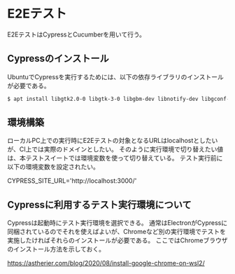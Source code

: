 # E2Eテスト

E2EテストはCypressとCucumberを用いて行う。

## Cypressのインストール

UbuntuでCypressを実行するためには、以下の依存ライブラリのインストールが必要である。

```bash
$ apt install libgtk2.0-0 libgtk-3-0 libgbm-dev libnotify-dev libgconf-2-4 libnss3 libxss1 libasound2 libxtst6 xauth xvfb
```

## 環境構築

ローカルPC上での実行時にE2Eテストの対象となるURLはlocalhostとしたいが、CI上では実際のドメインとしたい。
そのように実行環境で切り替えたい値は、本テストスイートでは環境変数を使って切り替えている。
テスト実行前に以下の環境変数を設定されたい。

CYPRESS_SITE_URL='http://localhost:3000/'


## Cypressに利用するテスト実行環境について

Cypressは起動時にテスト実行環境を選択できる。
通常はElectronがCypressに同梱されているのでそれを使えばよいが、Chromeなど別の実行環境でテストを実施したければそれらのインストールが必要である。
ここではChromeブラウザのインストール方法を示しておく。

https://astherier.com/blog/2020/08/install-google-chrome-on-wsl2/

